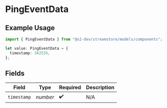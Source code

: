 # PingEventData

## Example Usage

```typescript
import { PingEventData } from "@s2-dev/streamstore/models/components";

let value: PingEventData = {
  timestamp: 362535,
};
```

## Fields

| Field              | Type               | Required           | Description        |
| ------------------ | ------------------ | ------------------ | ------------------ |
| `timestamp`        | *number*           | :heavy_check_mark: | N/A                |